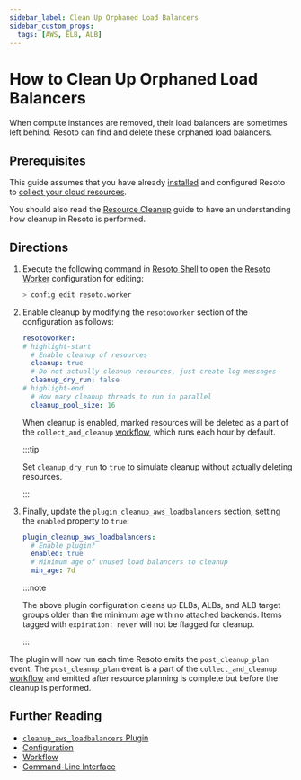 ```yaml
---
sidebar_label: Clean Up Orphaned Load Balancers
sidebar_custom_props:
  tags: [AWS, ELB, ALB]
---
```


# How to Clean Up Orphaned Load Balancers

When compute instances are removed, their load balancers are sometimes left behind. Resoto can find and delete these orphaned load balancers.

## Prerequisites

This guide assumes that you have already [installed](../../getting-started/install-resoto/index.md) and configured Resoto to [collect your cloud resources](../../getting-started/configure-cloud-provider-access/index.md).

You should also read the [Resource Cleanup](../../concepts/resource-management/cleanup.md) guide to have an understanding how cleanup in Resoto is performed.

## Directions

1. Execute the following command in [Resoto Shell](../../concepts/components/shell.md) to open the [Resoto Worker](../../concepts/components/worker.md) configuration for editing:

   ```bash
   > config edit resoto.worker
   ```

2. Enable cleanup by modifying the `resotoworker` section of the configuration as follows:

   ```yaml
   resotoworker:
   # highlight-start
     # Enable cleanup of resources
     cleanup: true
     # Do not actually cleanup resources, just create log messages
     cleanup_dry_run: false
   # highlight-end
     # How many cleanup threads to run in parallel
     cleanup_pool_size: 16
   ```

   When cleanup is enabled, marked resources will be deleted as a part of the `collect_and_cleanup` [workflow](../../concepts/automation/workflow.md), which runs each hour by default.

   :::tip

   Set `cleanup_dry_run` to `true` to simulate cleanup without actually deleting resources.

   :::

3. Finally, update the `plugin_cleanup_aws_loadbalancers` section, setting the `enabled` property to `true`:

   ```yaml title="cleanup_aws_loadbalancers plugin configuration"
   plugin_cleanup_aws_loadbalancers:
     # Enable plugin?
     enabled: true
     # Minimum age of unused load balancers to cleanup
     min_age: 7d
   ```

   :::note

   The above plugin configuration cleans up ELBs, ALBs, and ALB target groups older than the minimum age with no attached backends. Items tagged with `expiration: never` will not be flagged for cleanup.

   :::

The plugin will now run each time Resoto emits the `post_cleanup_plan` event. The `post_cleanup_plan` event is a part of the `collect_and_cleanup` [workflow](../../concepts/automation/workflow.md) and emitted after resource planning is complete but before the cleanup is performed.

## Further Reading

- [`cleanup_aws_loadbalancers` Plugin](../../concepts/components/plugins/cleanup_aws_loadbalancers.md)
- [Configuration](../../reference/configuration/index.md)
- [Workflow](../../concepts/automation/job.md)
- [Command-Line Interface](../../reference/cli/index.md)
